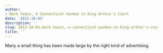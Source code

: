 ```yaml
---
author:
- Mark Twain, A Connecticut Yankee in King Arthur's Court
date: '2012-10-03'
description: ''
slug: 2012-10-03-mark-twain,-a-connecticut-yankee-in-king-arthur's-court
title: ''
---
```

Many a small thing has been made large by the right kind of advertising.




